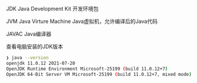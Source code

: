 JDK
Java Development Kit
开发环境包

JVM
Java Virture Machine
Java虚拟机，允许编译后的Java代码

JAVAC
Java编译器





查看电脑安装的JDK版本

```bash
❯ java --version
openjdk 11.0.12 2021-07-20
OpenJDK Runtime Environment Microsoft-25199 (build 11.0.12+7)
OpenJDK 64-Bit Server VM Microsoft-25199 (build 11.0.12+7, mixed mode)
```